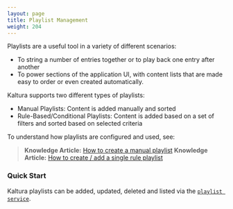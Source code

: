 ```yaml
---
layout: page
title: Playlist Management
weight: 204
---
```


Playlists are a useful tool in a variety of different scenarios:
* To string a number of entries together or to play back one entry after another
* To power sections of the application UI, with content lists that are made easy to order or even created automatically.

Kaltura supports two different types of playlists:
* Manual Playlists: Content is added manually and sorted
* Rule-Based/Conditional Playlists: Content is added based on a set of filters and sorted based on selected criteria

To understand how playlists are configured and used, see:
> **Knowledge Article:** [How to create a manual playlist](http://knowledge.kaltura.com/faq/how-create-manual-playlist)
> **Knowledge Article:** [How to create / add a single rule playlist](http://knowledge.kaltura.com/faq/how-create-add-single-rule-playlist#playlist)

### Quick Start
Kaltura playlists can be added, updated, deleted and listed via the [`playlist service`](https://developer.kaltura.com/api-docs/#/playlist).
